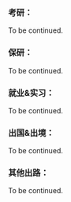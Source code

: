 ### 考研：

To be continued.

### 保研：

To be continued.

### 就业&实习：

To be continued.

### 出国&出境：

To be continued.

### 其他出路：

To be continued.